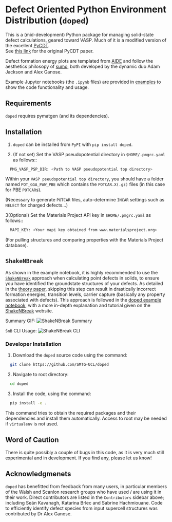 # **D**efect **O**riented **P**ython **E**nvironment **D**istribution (`doped`)
This is a (mid-development) Python package for managing solid-state defect calculations,
geared toward VASP. Much of it is a modified version of the excellent [PyCDT](https://bitbucket.org/mbkumar/pycdt).  
See [this link](https://www.sciencedirect.com/science/article/pii/S0010465518300079) for the original PyCDT paper.

Defect formation energy plots are templated from [AIDE](https://github.com/SMTG-UCL/aide) and follow the aesthetics
philosopy of [sumo](https://smtg-ucl.github.io/sumo/), both developed by the dynamic duo Adam Jackson and Alex Ganose.

Example Jupyter notebooks (the `.ipynb` files) are provided in [examples](examples) to show the code functionality and usage.

## Requirements
`doped` requires pymatgen (and its dependencies).

## Installation
1. `doped` can be installed from `PyPI` with `pip install doped`. 

2. (If not set) Set the VASP pseudopotential directory in `$HOME/.pmgrc.yaml` as follows::
```bash
  PMG_VASP_PSP_DIR: <Path to VASP pseudopotential top directory>
```
Within your `VASP pseudopotential top directory`, you should have a folder named `POT_GGA_PAW_PBE` which contains the `POTCAR.X(.gz)` files (in this case for PBE `POTCAR`s).

(Necessary to generate `POTCAR` files, auto-determine `INCAR` settings such as `NELECT` for charged defects...)

3(Optional) Set the Materials Project API key in `$HOME/.pmgrc.yaml` as follows::
```bash
  MAPI_KEY: <Your mapi key obtained from www.materialsproject.org>
```
(For pulling structures and comparing properties with the Materials Project database).


## `ShakeNBreak`
As shown in the example notebook, it is highly recommended to use the [`ShakeNBreak`](https://shakenbreak.readthedocs.io/en/latest/) approach when calculating point defects in solids, to ensure you have identified the groundstate structures of your defects. As detailed in the [theory paper](https://arxiv.org/abs/2207.09862), skipping this step can result in drastically incorrect formation energies, transition levels, carrier capture (basically any property associated with defects). This approach is followed in the [doped example notebook](https://github.com/SMTG-UCL/doped/blob/master/dope_Example_Notebook.ipynb), with a more in-depth explanation and tutorial given on the [ShakeNBreak](https://shakenbreak.readthedocs.io/en/latest/) website.

Summary GIF:
![ShakeNBreak Summary](files/SnB_Supercell_Schematic_PES_2sec_Compressed.gif)

`SnB` CLI Usage:
![ShakeNBreak CLI](files/SnB_CLI.gif)


### Developer Installation

1. Download the `doped` source code using the command:
```bash
  git clone https://github.com/SMTG-UCL/doped
```
2.  Navigate to root directory:
```bash
  cd doped
```
3.  Install the code, using the command:
```bash
  pip install -e .
```
This command tries to obtain the required packages and their dependencies and install them automatically.
Access to root may be needed if ``virtualenv`` is not used.


## Word of Caution
There is quite possibly a couple of bugs in this code, as it is very much still experimental and in development.
If you find any, please let us know!

## Acknowledgmenets
`doped` has benefitted from feedback from many users, in particular members of the Walsh and Scanlon research groups who have used / are using it in their work. Direct contributors are listed in the `Contributors` sidebar above; including Seán Kavanagh, Katarina Brlec and Sabrine Hachmiouane. Code to efficiently identify defect species from input supercell structures was contributed by Dr Alex Ganose.
